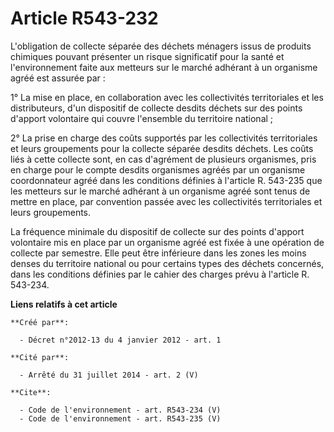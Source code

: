 # Article R543-232

L'obligation de collecte séparée des déchets ménagers issus de produits chimiques pouvant présenter un risque significatif
pour la santé et l'environnement faite aux metteurs sur le marché adhérant à un organisme agréé est assurée par :

1° La mise en place, en collaboration avec les collectivités territoriales et les distributeurs, d'un dispositif de collecte
desdits déchets sur des points d'apport volontaire qui couvre l'ensemble du territoire national ;

2° La prise en charge des coûts supportés par les collectivités territoriales et leurs groupements pour la collecte séparée
desdits déchets. Les coûts liés à cette collecte sont, en cas d'agrément de plusieurs organismes, pris en charge pour le
compte desdits organismes agréés par un organisme coordonnateur agréé dans les conditions définies à l'article R. 543-235 que
les metteurs sur le marché adhérant à un organisme agréé sont tenus de mettre en place, par convention passée avec les
collectivités territoriales et leurs groupements.

La fréquence minimale du dispositif de collecte sur des points d'apport volontaire mis en place par un organisme agréé est
fixée à une opération de collecte par semestre. Elle peut être inférieure dans les zones les moins denses du territoire
national ou pour certains types des déchets concernés, dans les conditions définies par le cahier des charges prévu à
l'article R. 543-234.

**Liens relatifs à cet article**

	**Créé par**:

	  - Décret n°2012-13 du 4 janvier 2012 - art. 1

	**Cité par**:

	  - Arrêté du 31 juillet 2014 - art. 2 (V)

	**Cite**:

	  - Code de l'environnement - art. R543-234 (V)
	  - Code de l'environnement - art. R543-235 (V)
